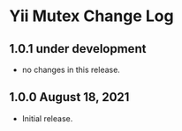 # Yii Mutex Change Log

## 1.0.1 under development

- no changes in this release.

## 1.0.0 August 18, 2021

- Initial release.
